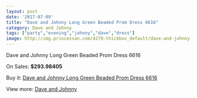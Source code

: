 ```yaml
---
layout: post
date: '2017-07-09'
title: "Dave and Johnny Long Green Beaded Prom Dress 6616"
category: Dave and Johnny
tags: ["party","evening","johnny","dave","dress"]
image: http://img.princessan.com/4279-thickbox_default/dave-and-johnny-long-green-beaded-prom-dress-6616.jpg
---
```

Dave and Johnny Long Green Beaded Prom Dress 6616

On Sales: **$293.98405**
<a href="https://www.princessan.com/en/dave-and-johnny/1984-dave-and-johnny-long-green-beaded-prom-dress-6616.html"><amp-img layout="responsive" width="600" height="600" src="//img.princessan.com/4279-thickbox_default/dave-and-johnny-long-green-beaded-prom-dress-6616.jpg" alt="Dave and Johnny Long Green Beaded Prom Dress 6616 0" /></a>
<a href="https://www.princessan.com/en/dave-and-johnny/1984-dave-and-johnny-long-green-beaded-prom-dress-6616.html"><amp-img layout="responsive" width="600" height="600" src="//img.princessan.com/4280-thickbox_default/dave-and-johnny-long-green-beaded-prom-dress-6616.jpg" alt="Dave and Johnny Long Green Beaded Prom Dress 6616 1" /></a>

Buy it: [Dave and Johnny Long Green Beaded Prom Dress 6616](https://www.princessan.com/en/dave-and-johnny/1984-dave-and-johnny-long-green-beaded-prom-dress-6616.html "Dave and Johnny Long Green Beaded Prom Dress 6616")

View more: [Dave and Johnny](https://www.princessan.com/en/16-dave-and-johnny "Dave and Johnny")